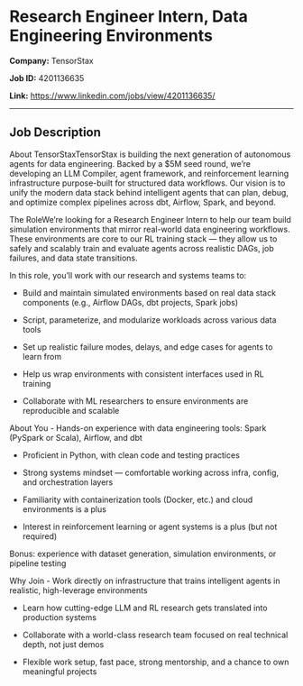 # Research Engineer Intern, Data Engineering Environments

**Company:** TensorStax

**Job ID:** 4201136635

**Link:** https://www.linkedin.com/jobs/view/4201136635/

---

## Job Description

About TensorStaxTensorStax is building the next generation of autonomous agents for data engineering. Backed by a $5M seed round, we’re developing an LLM Compiler, agent framework, and reinforcement learning infrastructure purpose-built for structured data workflows. Our vision is to unify the modern data stack behind intelligent agents that can plan, debug, and optimize complex pipelines across dbt, Airflow, Spark, and beyond.

The RoleWe’re looking for a Research Engineer Intern to help our team build simulation environments that mirror real-world data engineering workflows. These environments are core to our RL training stack — they allow us to safely and scalably train and evaluate agents across realistic DAGs, job failures, and data state transitions.

In this role, you’ll work with our research and systems teams to:

- Build and maintain simulated environments based on real data stack components (e.g., Airflow DAGs, dbt projects, Spark jobs)

- Script, parameterize, and modularize workloads across various data tools

- Set up realistic failure modes, delays, and edge cases for agents to learn from

- Help us wrap environments with consistent interfaces used in RL training

- Collaborate with ML researchers to ensure environments are reproducible and scalable

About You - Hands-on experience with data engineering tools: Spark (PySpark or Scala), Airflow, and dbt

- Proficient in Python, with clean code and testing practices

- Strong systems mindset — comfortable working across infra, config, and orchestration layers

- Familiarity with containerization tools (Docker, etc.) and cloud environments is a plus

- Interest in reinforcement learning or agent systems is a plus (but not required)

Bonus: experience with dataset generation, simulation environments, or pipeline testing

Why Join - Work directly on infrastructure that trains intelligent agents in realistic, high-leverage environments

- Learn how cutting-edge LLM and RL research gets translated into production systems

- Collaborate with a world-class research team focused on real technical depth, not just demos

- Flexible work setup, fast pace, strong mentorship, and a chance to own meaningful projects